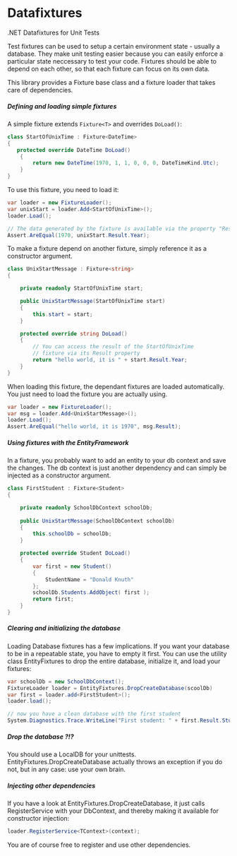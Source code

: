 # Datafixtures
.NET Datafixtures for Unit Tests

Test fixtures can be used to setup a certain environment state - usually a database. They make unit testing easier because you can easily enforce a particular state neccessary to test your code. 
Fixtures should be able to depend on each other, so that each fixture can focus on its own data.

This library provides a Fixture base class and a fixture loader that takes care of dependencies. 


##### Defining and loading simple fixtures

A simple fixture extends `Fixture<T>` and overrides `DoLoad()`:

```C#
class StartOfUnixTime : Fixture<DateTime>
{
   protected override DateTime DoLoad()
    {
        return new DateTime(1970, 1, 1, 0, 0, 0, DateTimeKind.Utc);
    }
}
```

To use this fixture, you need to load it:

```C#
var loader = new FixtureLoader();
var unixStart = loader.Add<StartOfUnixTime>();
loader.Load();

// The data generated by the fixture is available via the property "Result".
Assert.AreEqual(1970, unixStart.Result.Year);
```

To make a fixture depend on another fixture, simply reference it as a constructor argument.

```C#
class UnixStartMessage : Fixture<string>
{

    private readonly StartOfUnixTime start;

    public UnixStartMessage(StartOfUnixTime start)
    {
        this.start = start;
    }

    protected override string DoLoad()
    {
        // You can access the result of the StartOfUnixTime 
        // fixture via its Result property
        return "hello world, it is " + start.Result.Year;
    }
}
```

When loading this fixture, the dependant fixtures are loaded automatically. You just need to load the fixture you are actually using.

```C#
var loader = new FixtureLoader();
var msg = loader.Add<UnixStartMessage>();
loader.Load();
Assert.AreEqual("hello world, it is 1970", msg.Result);
```

##### Using fixtures with the EntityFramework

In a fixture, you probably want to add an entity to your db context and save the changes. The db context is just another dependency and can simply be injected as a constructor argument.

```C#
class FirstStudent : Fixture<Student>
{

    private readonly SchoolDbContext schoolDb;
    
    public UnixStartMessage(SchoolDbContext schoolDb)
    {
        this.schoolDb = schoolDb;
    }

    protected override Student DoLoad()
    {
        var first = new Student()
        {
            StudentName = "Donald Knuth" 
        };
        schoolDb.Students.AddObject( first );
        return first;
    }
}
```

##### Clearing and initializing the database

Loading Database fixtures has a few implications. If you want your database to be in a repeatable state, you have to empty it first. You can use the utility class EntityFixtures to drop the entire database, initialize it, and load your fixtures:

```C#
var schoolDb = new SchoolDbContext();
FixtureLoader loader = EntityFixtures.DropCreateDatabase(scoolDb)
var first = loader.add<FirstStudent>();
loader.load();

// now you have a clean database with the first student
System.Diagnostics.Trace.WriteLine("First student: " + first.Result.StudentName); // => "First student: Donald Knuth"
```

##### Drop the database ?!?

You should use a LocalDB for your unittests. EntityFixtures.DropCreateDatabase actually throws an exception if you do not, but in any case: use your own brain.


##### Injecting other dependencies
If you have a look at EntityFixtures.DropCreateDatabase, it just calls RegisterService with your DbContext, and thereby making it available for constructor injection:
```C#
loader.RegisterService<TContext>(context);
```
You are of course free to register and use other dependencies.

